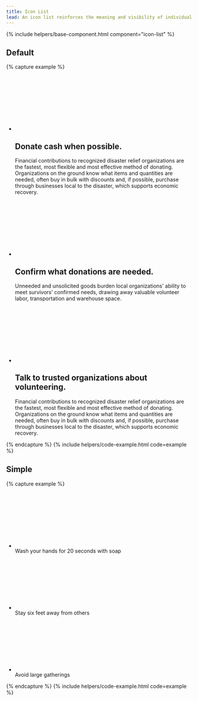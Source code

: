 ```yaml
---
title: Icon List
lead: An icon list reinforces the meaning and visibility of individual list items with a leading icon.
---
```


{% include helpers/base-component.html component="icon-list" %}

## Default

{% capture example %}
    <ul class="usa-icon-list usa-icon-list--size-md">
  <li class="usa-icon-list__item">
    <div class="usa-icon-list__icon text-green">
      <svg class="usa-icon" aria-hidden="true" role="img">
        <use xlink:href="/assets/img/sprite.svg#check_circle"></use>
      </svg>
    </div>
    <div class="usa-icon-list__content">
      <h2 class="usa-icon-list__title">Donate cash when possible.</h2>
      <p>
        Financial contributions to recognized disaster relief organizations are
        the fastest, most flexible and most effective method of donating.
        Organizations on the ground know what items and quantities are needed,
        often buy in bulk with discounts and, if possible, purchase through
        businesses local to the disaster, which supports economic recovery.
      </p>
    </div>
  </li>
  <li class="usa-icon-list__item">
    <div class="usa-icon-list__icon text-green">
      <svg class="usa-icon" aria-hidden="true" role="img">
        <use xlink:href="/assets/img/sprite.svg#check_circle"></use>
      </svg>
    </div>
    <div class="usa-icon-list__content">
      <h2 class="usa-icon-list__title">Confirm what donations are needed.</h2>
      <p>
        Unneeded and unsolicited goods burden local organizations’ ability to
        meet survivors’ confirmed needs, drawing away valuable volunteer labor,
        transportation and warehouse space.
      </p>
    </div>
  </li>
  <li class="usa-icon-list__item">
    <div class="usa-icon-list__icon text-green">
      <svg class="usa-icon" aria-hidden="true" role="img">
        <use xlink:href="/assets/img/sprite.svg#check_circle"></use>
      </svg>
    </div>
    <div class="usa-icon-list__content">
      <h2 class="usa-icon-list__title">
        Talk to trusted organizations about volunteering.
      </h2>
      <p>
        Financial contributions to recognized disaster relief organizations are
        the fastest, most flexible and most effective method of donating.
        Organizations on the ground know what items and quantities are needed,
        often buy in bulk with discounts and, if possible, purchase through
        businesses local to the disaster, which supports economic recovery.
      </p>
    </div>
  </li>
</ul>
{% endcapture %}
{% include helpers/code-example.html code=example %}

## Simple 

{% capture example %}
        <ul class="usa-icon-list usa-icon-list--size-md">
  <li class="usa-icon-list__item">
    <div class="usa-icon-list__icon text-green">
      <svg class="usa-icon" aria-hidden="true" role="img">
        <use xlink:href="/assets/img/sprite.svg#check_circle"></use>
      </svg>
    </div>
    <div class="usa-icon-list__content">
      Wash your hands for 20 seconds with soap
    </div>
  </li>
  <li class="usa-icon-list__item">
    <div class="usa-icon-list__icon text-green">
      <svg class="usa-icon" aria-hidden="true" role="img">
        <use xlink:href="/assets/img/sprite.svg#check_circle"></use>
      </svg>
    </div>
    <div class="usa-icon-list__content">Stay six feet away from others</div>
  </li>
  <li class="usa-icon-list__item">
    <div class="usa-icon-list__icon text-red">
      <svg class="usa-icon" aria-hidden="true" role="img">
        <use xlink:href="/assets/img/sprite.svg#cancel"></use>
      </svg>
    </div>
    <div class="usa-icon-list__content">Avoid large gatherings</div>
  </li>
</ul>
{% endcapture %}
{% include helpers/code-example.html code=example %}